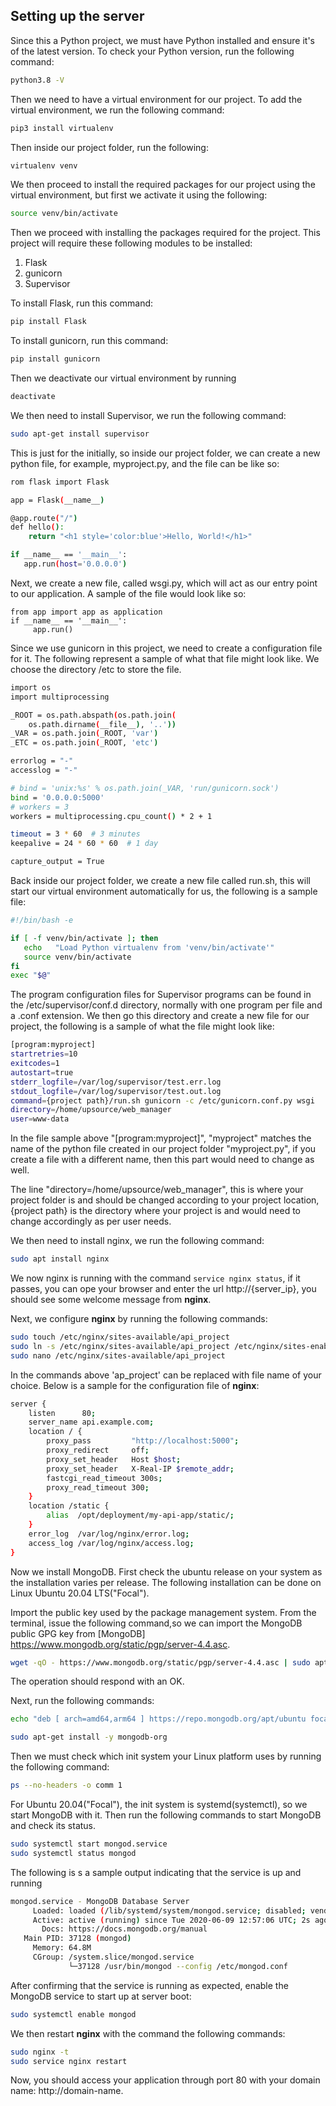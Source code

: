 ## Setting up the server

Since this a Python project, we must have Python installed and ensure it's of the latest version. To check your Python
 version, run the following command:
 
 ```bash
python3.8 -V
```
Then we need to have a virtual environment for our project. To add the virtual environment, we run the following 
command:
```bash
pip3 install virtualenv
```
Then inside our project folder, run the following:
```bash
virtualenv venv
```
We then proceed to install the required packages for our project using the virtual environment, but first we activate it
using the following:
```bash
source venv/bin/activate
``` 
Then we proceed with installing the packages required for the project. This project will require these following modules
to be installed:
1. Flask
2. gunicorn
3. Supervisor

To install Flask, run this command:
```bash
pip install Flask
```
To install gunicorn, run this command:
```bash
pip install gunicorn
```
Then we deactivate our virtual environment by running
```bash
deactivate
```
We then need to install Supervisor, we run the following command:
```bash
sudo apt-get install supervisor
```
This is just for the  initially, so inside our project folder, we can create a new python file, for example,
myproject.py, and the file can be like so:

```bash
rom flask import Flask

app = Flask(__name__)

@app.route("/")
def hello():
    return "<h1 style='color:blue'>Hello, World!</h1>"

if __name__ == '__main__':
   app.run(host='0.0.0.0')
```
Next, we create a new file, called wsgi.py, which will act as our entry point to our 
application. A sample of the file would look like so:

```
from app import app as application
if __name__ == '__main__':
     app.run()
```
Since we use gunicorn in this project, we need to create a configuration file for it. The following represent a sample 
of what that file might look like. We choose the directory /etc to store the file.

```bash
import os
import multiprocessing

_ROOT = os.path.abspath(os.path.join(
    os.path.dirname(__file__), '..'))
_VAR = os.path.join(_ROOT, 'var')
_ETC = os.path.join(_ROOT, 'etc')

errorlog = "-"
accesslog = "-"

# bind = 'unix:%s' % os.path.join(_VAR, 'run/gunicorn.sock')
bind = '0.0.0.0:5000'
# workers = 3
workers = multiprocessing.cpu_count() * 2 + 1

timeout = 3 * 60  # 3 minutes
keepalive = 24 * 60 * 60  # 1 day

capture_output = True 
```
Back inside our project folder, we create a new file called run.sh, this will start our virtual environment automatically
for us, the following is a sample file:

```bash 
#!/bin/bash -e

if [ -f venv/bin/activate ]; then
   echo   "Load Python virtualenv from 'venv/bin/activate'"
   source venv/bin/activate
fi
exec "$@"
```

The program configuration files for Supervisor programs can be found in the /etc/supervisor/conf.d directory, normally with
one program per file and a .conf extension. We then go this directory and create a new file for our project, the 
following is a sample of what the file might look like:

```bash
[program:myproject]
startretries=10
exitcodes=1
autostart=true
stderr_logfile=/var/log/supervisor/test.err.log
stdout_logfile=/var/log/supervisor/test.out.log
command={project path}/run.sh gunicorn -c /etc/gunicorn.conf.py wsgi
directory=/home/upsource/web_manager
user=www-data
```
In the file sample above "[program:myproject]", "myproject" matches the name of the python file created in our project
folder "myproject.py", if you create a file with a different name, then this part would need to change as well.

The line "directory=/home/upsource/web_manager", this is where your project folder is and should be changed according to
your project location, {project path} is the directory where your project is and would need to change accordingly as per
user needs.

We then need to install nginx, we run the following command:
```bash
sudo apt install nginx
```
We now  nginx is running with the command ```service nginx status```, if it passes, you can ope your browser and enter 
the url http://{server_ip}, you should see some welcome message from **nginx**.

Next, we configure **nginx** by running the following commands:
```bash
sudo touch /etc/nginx/sites-available/api_project
sudo ln -s /etc/nginx/sites-available/api_project /etc/nginx/sites-enabled/api_project
sudo nano /etc/nginx/sites-available/api_project
```
In the commands above 'ap_project' can be replaced with file name of your choice. Below is a sample for the
configuration file of **nginx**:

```bash
server {
    listen      80;
    server_name api.example.com;
    location / {
        proxy_pass         "http://localhost:5000";
        proxy_redirect     off;
        proxy_set_header   Host $host;
        proxy_set_header   X-Real-IP $remote_addr;
        fastcgi_read_timeout 300s;
        proxy_read_timeout 300;
    }
    location /static {
        alias  /opt/deployment/my-api-app/static/;
    }
    error_log  /var/log/nginx/error.log;
    access_log /var/log/nginx/access.log;
}
```
Now we install MongoDB. First check the ubuntu release on your system as the installation varies per release. 
The following installation can be done on Linux Ubuntu 20.04 LTS("Focal").

Import the public key used by the package management system.
From the terminal, issue the following command,so we can import the MongoDB public GPG key from
[MongoDB] https://www.mongodb.org/static/pgp/server-4.4.asc.

```bash
wget -qO - https://www.mongodb.org/static/pgp/server-4.4.asc | sudo apt-key add -
```
The operation should respond with an OK.

Next, run the following commands:
```bash
echo "deb [ arch=amd64,arm64 ] https://repo.mongodb.org/apt/ubuntu focal/mongodb-org/4.4 multiverse" | sudo tee /etc/apt/sources.list.d/mongodb-org-4.4.list
```
```bash
sudo apt-get install -y mongodb-org
```

Then we must check which init system your Linux platform uses by running the following command:
```bash
ps --no-headers -o comm 1
```
For Ubuntu 20.04("Focal"), the init system is systemd(systemctl), so we start MongoDB with it. Then run the following 
commands to start MongoDB and check its status.

```bash
sudo systemctl start mongod.service
sudo systemctl status mongod
```
The following is s a sample output indicating that the service is up and running
```bash
mongod.service - MongoDB Database Server
     Loaded: loaded (/lib/systemd/system/mongod.service; disabled; vendor preset: enabled)
     Active: active (running) since Tue 2020-06-09 12:57:06 UTC; 2s ago
       Docs: https://docs.mongodb.org/manual
   Main PID: 37128 (mongod)
     Memory: 64.8M
     CGroup: /system.slice/mongod.service
             └─37128 /usr/bin/mongod --config /etc/mongod.conf
```
After confirming that the service is running as expected, enable the MongoDB service to start up at server boot:
```bash
sudo systemctl enable mongod
```

We then restart **nginx** with the command the following commands:
 ```bash
sudo nginx -t
sudo service nginx restart
  ```

Now, you should access your application through port 80 with your domain name: http://domain-name.
